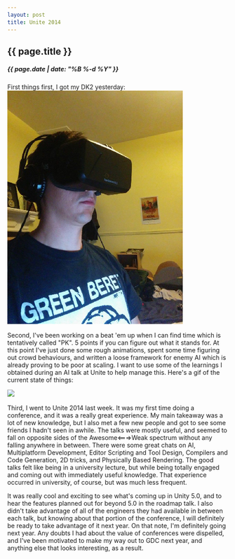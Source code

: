 ```yaml
---
layout: post
title: Unite 2014
---
```

{{ page.title }}
----------------
<h5>{{ page.date | date: "%B %-d %Y" }}</h5>

First things first, I got my DK2 yesterday:
<img src="/images/dk2.jpg">

Second, I've been working on a beat 'em up when I can find time which is tentatively called
"PK". 5 points if you can figure out what it stands for. At this point I've just done some rough
animations, spent some time figuring out crowd behaviours, and written a loose framework
for enemy AI which is already proving to be poor at scaling. I want to use some of the learnings
I obtained during an AI talk at Unite to help manage this. Here's a gif of the current state of things:

<img src="/images/pk.gif">

Third, I went to Unite 2014 last week. It was my first time doing a conference, and it was a really
great experience. My main takeaway was a lot of new knowledge, but I also met a few new people and
got to see some friends I hadn't seen in awhile. The talks were mostly useful, and seemed to fall
on opposite sides of the Awesome<===>Weak spectrum without any falling anywhere in between.
There were some great chats on AI, Multiplatform Development, Editor Scripting and Tool Design,
Compilers and Code Generation, 2D tricks, and Physically Based Rendering. The good talks felt like
being in a university lecture, but while being totally engaged and coming out with immediately useful
knowledge. That experience occurred in university, of course, but was much less frequent.

It was really cool and exciting to see what's coming up in Unity 5.0, and to hear the features
planned out for beyond 5.0 in the roadmap talk. I also didn't take advantage of all of the engineers
they had available in between each talk, but knowing about that portion of the conference, I will
definitely be ready to take advantage of it next year. On that note, I'm definitely going next year.
Any doubts I had about the value of conferences were dispelled, and I've been motivated to make my
way out to GDC next year, and anything else that looks interesting, as a result.
